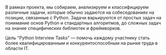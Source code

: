 В рамках проекта, мы собираем, анализируем и классифицируем различные задачи, которые обычно задаются на собеседованиях на позиции, связанные с Python. Задачи варьируются от простых задач на понимание основ Python и стандартных алгоритмов, до сложных задач на знание специфических библиотек и фреймворков.

Цель "Python Interview Tasks" — помочь каждому участнику стать более квалифицированным и конкурентоспособным на рынке труда в области IT.
